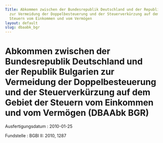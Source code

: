 ```yaml
---
Title: Abkommen zwischen der Bundesrepublik Deutschland und der Republik Bulgarien
  zur Vermeidung der Doppelbesteuerung und der Steuerverkürzung auf dem Gebiet der
  Steuern vom Einkommen und vom Vermögen
layout: default
slug: dbaabk_bgr
---
```


# Abkommen zwischen der Bundesrepublik Deutschland und der Republik Bulgarien zur Vermeidung der Doppelbesteuerung und der Steuerverkürzung auf dem Gebiet der Steuern vom Einkommen und vom Vermögen (DBAAbk BGR)

Ausfertigungsdatum
:   2010-01-25

Fundstelle
:   BGBl II: 2010, 1287

